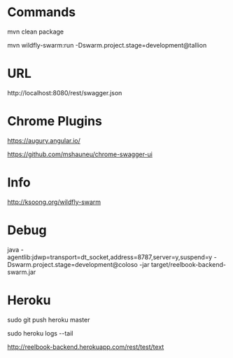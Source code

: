 # Commands
mvn clean package

mvn wildfly-swarm:run -Dswarm.project.stage=development@tallion

# URL
http://localhost:8080/rest/swagger.json

# Chrome Plugins
https://augury.angular.io/

https://github.com/mshauneu/chrome-swagger-ui

# Info
http://ksoong.org/wildfly-swarm

# Debug
java -agentlib:jdwp=transport=dt_socket,address=8787,server=y,suspend=y -Dswarm.project.stage=development@coloso -jar target/reelbook-backend-swarm.jar

# Heroku
sudo git push heroku master

sudo heroku logs --tail

http://reelbook-backend.herokuapp.com/rest/test/text